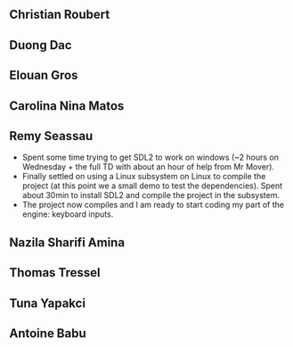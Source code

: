 ## Christian Roubert
## Duong Dac
## Elouan Gros
## Carolina Nina Matos
## Remy Seassau
- Spent some time trying to get SDL2 to work on windows (~2 hours on Wednesday + the full TD with about an hour of help from Mr Mover).
- Finally settled on using a Linux subsystem on Linux to compile the project (at this point we a small demo to test the dependencies). Spent about 30min to install SDL2 and compile the project in the subsystem.
- The project now compiles and I am ready to start coding my part of the engine: keyboard inputs.
## Nazila Sharifi Amina
## Thomas Tressel
## Tuna Yapakci
## Antoine Babu




